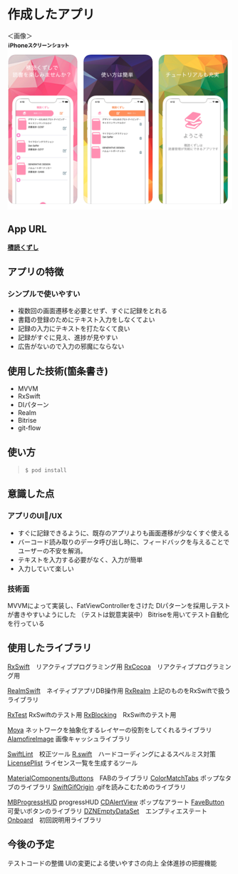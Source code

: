 # 作成したアプリ

＜画像＞
![appImage](./ReadmeImages/appImage.png)

## App URL

**[積読くずし](https://apps.apple.com/us/app/%E7%A9%8D%E8%AA%AD%E3%81%8F%E3%81%9A%E3%81%97/id1508001531?l=ja&ls=1)**

## アプリの特徴
### シンプルで使いやすい

 - 複数回の画面遷移を必要とせず、すぐに記録をとれる
 - 書籍の登録のためにテキスト入力をしなくてよい
 - 記録の入力にテキストを打たなくて良い
 - 記録がすぐに見え、進捗が見やすい
 - 広告がないので入力の邪魔にならない

## 使用した技術(箇条書き)

- MVVM
- RxSwift
- DIパターン
- Realm
- Bitrise
- git-flow

## 使い方
 
> `$ pod install`

## 意識した点
### アプリのUI/UX

 - すぐに記録できるように、既存のアプリよりも画面遷移が少なくすぐ使える
 - バーコード読み取りのデータ呼び出し時に、フィードバックを与えることでユーザーの不安を解消。
 - テキストを入力する必要がなく、入力が簡単
 - 入力していて楽しい

### 技術面
  MVVMによって実装し、FatViewControllerをさけた
  DIパターンを採用しテストが書きやすいようにした
    （テストは鋭意実装中）
  Bitriseを用いてテスト自動化を行っている
  
## 使用したライブラリ

[RxSwift](https://github.com/ReactiveX/RxSwift)　リアクティブプログラミング用
 [RxCocoa](https://github.com/ReactiveX/RxSwift/tree/master/RxCocoa)　リアクティブプログラミング用
 
[RealmSwift](https://realm.io/docs/swift/latest)　ネイティブアプリDB操作用
[RxRealm](https://github.com/RxSwiftCommunity/RxRealm) 上記のものをRxSwiftで扱うライブラリ

[RxTest](https://github.com/ReactiveX/RxSwift/tree/master/RxTest)  RxSwiftのテスト用
[RxBlocking](https://github.com/ReactiveX/RxSwift/tree/master/RxBlocking)　RxSwiftのテスト用

[Moya](https://github.com/Moya/Moya) ネットワークを抽象化するレイヤーの役割をしてくれるライブラリ
[AlamofireImage](https://github.com/Alamofire/AlamofireImage) 画像キャッシュライブラリ


[SwiftLint](https://github.com/realm/SwiftLint)　校正ツール
[R.swift](https://github.com/mac-cain13/R.swift)　ハードコーディングによるスペルミス対策
[LicensePlist](https://github.com/mono0926/LicensePlist)  ライセンス一覧を生成するツール

[MaterialComponents/Buttons](https://material.io/develop/ios/components/buttons/)　FABのライブラリ
[ColorMatchTabs](https://github.com/Yalantis/ColorMatchTabs) ポップなタブのライブラリ
[SwiftGifOrigin](https://github.com/swiftgif/SwiftGif) .gifを読みこむためのライブラリ

[MBProgressHUD](https://github.com/jdg/MBProgressHUD)  progressHUD
[CDAlertView](https://github.com/candostdagdeviren/CDAlertView) ポップなアラート
[FaveButton](https://github.com/janselv/fave-button)　可愛いボタンのライブラリ
[DZNEmptyDataSet](https://github.com/dzenbot/DZNEmptyDataSet)　エンプティエステート
[Onboard](https://github.com/mamaral/Onboard)　初回説明用ライブラリ




## 今後の予定
テストコードの整備
UIの変更による使いやすさの向上
全体進捗の把握機能
